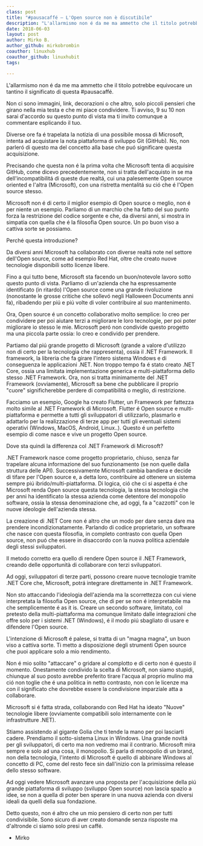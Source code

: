 ```yaml
---
class: post
title: "#pausacaffé – L'Open source non è discutibile"
description: "L'allarmismo non é da me ma ammetto che il titolo potrebbe equivocare un tantino il significato di questa #pausacaffé."
date: 2018-06-03
layout: post
author: Mirko B.
author_github: mirkobrombin
coauthor: linuxhub
coauthor_github: linuxhubit
tags:

---
```

L'allarmismo non é da me ma ammetto che il titolo potrebbe equivocare un tantino il significato di questa #pausacaffé.

Non ci sono immagini, link, decorazioni o che altro, solo piccoli pensieri che girano nella mia testa e che mi piace condividere. Ti avviso, 9 su 10 non sarai d'accordo su questo punto di vista ma ti invito comunque a commentare esplicando il tuo.

Diverse ore fa é trapelata la notizia di una possibile mossa di Microsoft, intenta ad acquistare la nota piattaforma di sviluppo Git (GitHub). No, non parleró di questo ma del concetto alla base che puó significare questa acquisizione.

Precisando che questa non é la prima volta che Microsoft tenta di acquisire GitHub, come dicevo precedentemente, non si tratta dell'acquisto in se ma dell'incompatibilitá di queste due realtá, cui una palesemente Open source oriented e l'altra (Microsoft), con una ristretta mentalitá su ció che é l'Open source stesso.

Microsoft non é di certo il miglior esempio di Open source o meglio, non é per niente un esempio. Parliamo di un marchio che ha fatto del suo punto forza la restrizione del codice sorgente e che, da diversi anni, si mostra in simpatia con quella che é la filosofia Open source. Un po buon viso a cattiva sorte se possiamo.

Perché questa introduzione?

Da diversi anni Microsoft ha collaborato con diverse realtá note nel settore dell'Open source, come ad esempio Red Hat, oltre che creato nuove tecnologie disponibili sotto licenze libere.

Fino a qui tutto bene, Microsoft sta facendo un buon/notevole lavoro sotto questo punto di vista. Parliamo di un'azienda che ha espressamente identificato (in ritardo) l'Open source come una grande rivoluzione (nonostante le grosse critiche che sollevó negli Halloween Documents anni fa), ribadendo per piú e piú volte di voler contribuire al suo mantenimento.

Ora, Open source é un concetto collaborativo molto semplice: Io creo per condividere per poi aiutare terzi a migliorare le loro tecnologie, per poi poter migliorare io stesso le mie. Microsoft peró non condivide questo progetto ma una piccola parte ossia: Io creo e condivido per prendere.

Partiamo dal piú grande progetto di Microsoft (grande a valore d'utilizzo non di certo per la tecnologia che rappresenta), ossia il .NET Framework. Il framework, la libreria che fa girare l'intero sistema Windows e di conseguenza le applicazioni .NET. Non troppo tempo fa é stato creato .NET Core, ossia una limitata implementazione generica e multi-piattaforma dello stesso .NET Framework. Ora, non si tratta minimamente del .NET Framework (ovviamente), Microsoft sa bene che pubblicare il proprio "cuore" significherebbe perdere di compatibilitá o meglio, di restrizione.

Facciamo un esempio, Google ha creato Flutter, un Framework per fattezza molto simile al .NET Framework di Microsoft. Flutter é Open source e multi-piattaforma e permette a tutti gli sviluppatori di utilizzarlo, plasmarlo e adattarlo per la realizzazione di terze app per tutti gli eventuali sistemi operativi (Windows, MacOS, Android, Linux..). Questo é un perfetto esempio di come nasce e vive un progetto Open source.

Dove sta quindi la differenza col .NET Framework di Microsoft?

.NET Framework nasce come progetto proprietario, chiuso, senza far trapelare alcuna informazione del suo funzionamento (se non quelle dalla struttura delle API). Successivamente Microsoft cambia bandiera e decide di tifare per l'Open source e, a detta loro, contribuire ad ottenere un sistema sempre piú ibrido/multi-piattaforma. Di logica, ció che ci si aspetta é che Microsoft renda Open source questa tecnologia, la stessa tecnologia che per anni ha identificato la stessa azienda come detentore del monopolio software, ossia la stessa denominazione che, ad oggi, fa a "cazzotti" con le nuove ideologie dell'azienda stessa.

La creazione di .NET Core non é altro che un modo per dare senza dare ma prendere incondizionatamente. Parlando di codice proprietario, un software che nasce con questa filosofia, in completo contrasto con quella Open source, non puó che essere in disaccordo con la nuova politica aziendale degli stessi sviluppatori.

Il metodo corretto era quello di rendere Open source il .NET Framework, creando delle opportunità di collaborare con terzi sviluppatori.

Ad oggi, sviluppatori di terze parti, possono creare nuove tecnologie tramite .NET Core che, Microsoft, potrá integrare direttamente in .NET Framework.

Non sto attaccando l'ideologia dell'azienda ma la scorrettezza con cui viene interpretata la filosofia Open source, che di per se non é interpretabile ma che semplicemente é as it is. Creare un secondo software, limitato, col pretesto della multi-piattaforma ma comunque limitato dalle integrazioni che offre solo per i sistemi .NET (Windows), é il modo piú sbagliato di usare e difendere l'Open source.

L'intenzione di Microsoft é palese, si tratta di un "magna magna", un buon viso a cattiva sorte. Ti metto a disposizione degli strumenti Open source che puoi applicare solo a mio rendimento.

Non é mio solito "attaccare" o gridare al complotto e di certo non é questo il momento. Onestamente condivido la scelta di Microsoft, non siamo stupidi, chiunque al suo posto avrebbe preferito tirare l'acqua al proprio mulino ma ció non toglie che é una politica in netto contrasto, non con le licenze ma con il significato che dovrebbe essere la condivisione imparziale atta a collaborare.

Microsoft si é fatta strada, collaborando con Red Hat ha ideato "Nuove" tecnologie libere (ovviamente compatibili solo internamente con le infrastrutture .NET).

Stiamo assistendo al gigante Golia che ti tende la mano per poi lasciarti cadere. Prendiamo il sotto-sistema Linux in Windows. Una grande novitá per gli sviluppatori, di certo ma non vedremo mai il contrario. Microsoft mira sempre e solo ad una cosa, il monopolio. Si parla di monopolio di un brand, non della tecnologia, l'intento di Microsoft é quello di abbinare Windows al concetto di PC, come del resto fece sin dall'inizio con la primissima release dello stesso software.

Ad oggi vedere Microsoft avanzare una proposta per l'acquisizione della piú grande piattaforma di sviluppo (sviluppo Open source) non lascia spazio a idee, se non a quella di poter ben sperare in una nuova azienda con diversi ideali da quelli della sua fondazione.

Detto questo, non é altro che un mio pensiero di certo non per tutti condivisibile. Sono sicuro di aver creato domande senza risposte ma d'altronde ci siamo solo presi un caffé.

 - Mirko